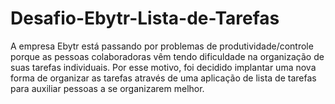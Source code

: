 # Desafio-Ebytr-Lista-de-Tarefas
A empresa Ebytr está passando por problemas de produtividade/controle porque as pessoas colaboradoras vêm tendo dificuldade na organização de suas tarefas individuais. Por esse motivo, foi decidido implantar uma nova forma de organizar as tarefas através de
uma aplicação de lista de tarefas para auxiliar pessoas a se organizarem melhor.
